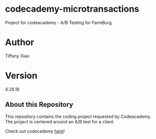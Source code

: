 # codecademy-microtransactions
Project for codeacademy - A/B Testing for FarmBurg

# Author 
Tiffany Xiao

# Version
4.26.18

## About this Repository
This repository contains the coding project requested by Codeacademy. The project is centered around an A/B test for a client. 

Check out codecademy [here](https://www.codecademy.com/learn)!
